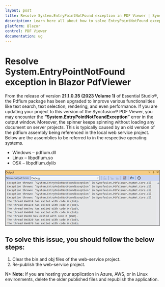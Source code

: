 ```yaml
---
layout: post
title: Resolve System.EntryPointNotFound exception in PDF Viewer | Syncfusion®
description: Learn here all about how to solve EntryPointNotFound exception in Syncfusion® Blazor PDF Viewer component and more.
platform: Blazor
control: PDF Viewer
documentation: ug
---
```


# Resolve System.EntryPointNotFound exception in Blazor PdfViewer

From the release of version **21.1.0.35 (2023 Volume 1)** of Essential Studio®, the Pdfium package has been upgraded to improve various functionalities like text search, text selection, rendering, and even performance. If you are updating your project to this version of the Syncfusion® PDF Viewer, you may encounter the **“System.EntryPointNotFoundException”** error in the output window. Moreover, the spinner keeps spinning without loading any document on server projects. This is typically caused by an old version of the pdfium assembly being referenced in the local web service project. Below are the assemblies to be referred to in the respective operating systems.

* Windows – pdfium.dll
* Linux – libpdfium.so
* OSX – libpdfium.dylib

![Output window with error message](../../pdfviewer/images/Outputwindowwitherrormessage.png)

## To solve this issue, you should follow the below steps:

1. Clear the bin and obj files of the web-service project.
2. Re-publish the web-service project.

N> **Note:** If you are hosting your application in Azure, AWS, or in Linux environments, delete the older published files and republish the application.